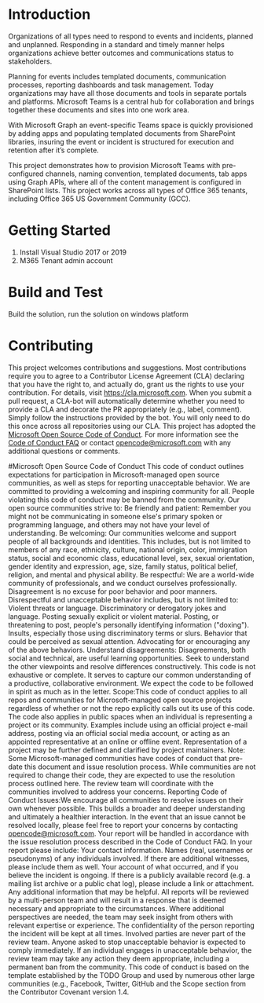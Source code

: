 # Introduction 
Organizations of all types need to respond to events and incidents, planned and unplanned. Responding in a standard and timely manner helps organizations achieve better outcomes and communications status to stakeholders. 

Planning for events includes templated documents, communication processes, reporting dashboards and task management. Today organizations may have all those documents and tools in separate portals and platforms. Microsoft Teams is a central hub for collaboration and brings together these documents and sites into one work area. 

With Microsoft Graph an event-specific Teams space is quickly provisioned by adding apps and populating templated documents from SharePoint libraries, insuring the event or incident is structured for execution and retention after it’s complete. 

This project demonstrates how to provision Microsoft Teams with pre-configured channels, naming  convention, templated documents, tab apps using Graph APIs, where all of the content management is configured in SharePoint lists. This project works across all types of Office 365 tenants, including Office 365 US Government Community (GCC).


# Getting Started
1. Install Visual Studio 2017 or 2019
2. M365 Tenant admin account

# Build and Test
Build the solution, run the solution on windows platform

# Contributing
This project welcomes contributions and suggestions. Most contributions require you to agree to a Contributor License Agreement (CLA) declaring that you have the right to,
and actually do, grant us the rights to use your contribution. For details, visit https://cla.microsoft.com.
When you submit a pull request, a CLA-bot will automatically determine whether you need to provide a CLA and decorate the PR appropriately (e.g., label, comment). Simply follow the
instructions provided by the bot. You will only need to do this once across all repositories using our CLA.
This project has adopted the [Microsoft Open Source Code of Conduct](https://opensource.microsoft.com/codeofconduct/).
For more information see the [Code of Conduct FAQ](https://opensource.microsoft.com/codeofconduct/faq/)
or contact [opencode@microsoft.com](mailto:opencode@microsoft.com) with any additional questions or comments.

#Microsoft Open Source Code of Conduct
This code of conduct outlines expectations for participation in Microsoft-managed open source communities, as well as steps for reporting unacceptable behavior. We are committed to providing a welcoming and inspiring community for all. People violating this code of conduct may be banned from the community.
Our open source communities strive to:
Be friendly and patient: Remember you might not be communicating in someone else's primary spoken or programming language, and others may not have your level of understanding.
Be welcoming: Our communities welcome and support people of all backgrounds and identities. This includes, but is not limited to members of any race, ethnicity, culture, national origin, color, immigration status, social and economic class, educational level, sex, sexual orientation, gender identity and expression, age, size, family status, political belief, religion, and mental and physical ability.
Be respectful: We are a world-wide community of professionals, and we conduct ourselves professionally. Disagreement is no excuse for poor behavior and poor manners. Disrespectful and unacceptable behavior includes, but is not limited to:
Violent threats or language.
Discriminatory or derogatory jokes and language.
Posting sexually explicit or violent material.
Posting, or threatening to post, people's personally identifying information ("doxing").
Insults, especially those using discriminatory terms or slurs.
Behavior that could be perceived as sexual attention.
Advocating for or encouraging any of the above behaviors.
Understand disagreements: Disagreements, both social and technical, are useful learning opportunities. Seek to understand the other viewpoints and resolve differences constructively.
This code is not exhaustive or complete. It serves to capture our common understanding of a productive, collaborative environment. We expect the code to be followed in spirit as much as in the letter.
Scope:This code of conduct applies to all repos and communities for Microsoft-managed open source projects regardless of whether or not the repo explicitly calls out its use of this code. The code also applies in public spaces when an individual is representing a project or its community. Examples include using an official project e-mail address, posting via an official social media account, or acting as an appointed representative at an online or offline event. Representation of a project may be further defined and clarified by project maintainers.
Note: Some Microsoft-managed communities have codes of conduct that pre-date this document and issue resolution process. While communities are not required to change their code, they are expected to use the resolution process outlined here. The review team will coordinate with the communities involved to address your concerns.
Reporting Code of Conduct Issues:We encourage all communities to resolve issues on their own whenever possible. This builds a broader and deeper understanding and ultimately a healthier interaction. In the event that an issue cannot be resolved locally, please feel free to report your concerns by contacting opencode@microsoft.com. Your report will be handled in accordance with the issue resolution process described in the Code of Conduct FAQ.
In your report please include:
Your contact information.
Names (real, usernames or pseudonyms) of any individuals involved. If there are additional witnesses, please include them as well.
Your account of what occurred, and if you believe the incident is ongoing. If there is a publicly available record (e.g. a mailing list archive or a public chat log), please include a link or attachment.
Any additional information that may be helpful.
All reports will be reviewed by a multi-person team and will result in a response that is deemed necessary and appropriate to the circumstances. Where additional perspectives are needed, the team may seek insight from others with relevant expertise or experience. The confidentiality of the person reporting the incident will be kept at all times. Involved parties are never part of the review team.
Anyone asked to stop unacceptable behavior is expected to comply immediately. If an individual engages in unacceptable behavior, the review team may take any action they deem appropriate, including a permanent ban from the community.
This code of conduct is based on the template established by the TODO Group and used by numerous other large communities (e.g., Facebook, Twitter, GitHub and the Scope section from the Contributor Covenant version 1.4.